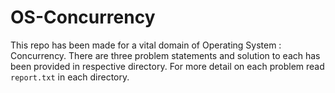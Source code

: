 # OS-Concurrency
This repo has been made for a vital domain of Operating System : Concurrency.
There are three problem statements and solution to each has been provided in respective directory.
For more detail on each problem read `report.txt` in each directory.
